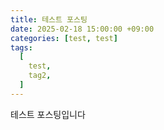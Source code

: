 ```yaml
---
title: 테스트 포스팅
date: 2025-02-18 15:00:00 +09:00
categories: [test, test]
tags:
  [
    test,
    tag2,
  ]
---
```


테스트 포스팅입니다